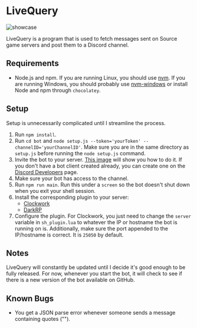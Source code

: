 # LiveQuery

![showcase](https://i.imgur.com/R2ixaFh.png)

LiveQuery is a program that is used to fetch messages sent on Source game servers and post them to a Discord channel.

## Requirements

- Node.js and npm. If you are running Linux, you should use [nvm](https://github.com/nvm-sh/nvm). If you are running Windows, you should probably use [nvm-windows](https://github.com/coreybutler/nvm-windows) or install Node and npm through `chocolatey`.

## Setup

Setup is unnecessarily complicated until I streamline the process.

1. Run `npm install`.
2. Run `cd bot` and `node setup.js --token='yourToken' --channelID='yourChannelID'`. Make sure you are in the same directory as `setup.js` before running the `node setup.js` command.
3. Invite the bot to your server. [This image](https://i.imgur.com/KNo6Cw5.png) will show you how to do it. If you don't have a bot client created already, you can create one on the [Discord Developers](https://discordapp.com/developers/) page.
4. Make sure your bot has access to the channel.
5. Run `npm run main`. Run this under a `screen` so the bot doesn't shut down when you exit your shell session.
6. Install the corresponding plugin to your server:
    - [Clockwork](https://github.com/kiobu/cw-livequery/)
    - [DarkRP](https://github.com/kiobu/drp-livequery/)
7. Configure the plugin. For Clockwork, you just need to change the `server` variable in `sh_plugin.lua` to whatever the IP or hostname the bot is running on is. Additionally, make sure the port appended to the IP/hostname is correct. It is `25050` by default.

## Notes

LiveQuery will constantly be updated until I decide it's good enough to be fully released. For now, whenever you start the bot, it will check to see if there is a new version of the bot available on GitHub.

## Known Bugs

- You get a JSON parse error whenever someone sends a message containing quotes ("").